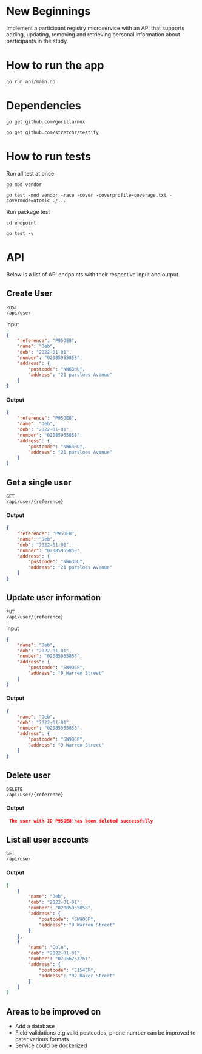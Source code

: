 # New Beginnings

Implement a participant registry microservice with an API that supports adding, updating, removing and retrieving personal information about participants in the study.

# How to run the app

`go run api/main.go `

# Dependencies

`go get github.com/gorilla/mux`

`go get github.com/stretchr/testify`

# How to run tests

Run all test at once

`go mod vendor `

`go test -mod vendor -race -cover -coverprofile=coverage.txt -covermode=atomic ./...`

Run package test

`cd endpoint`

`go test -v`

# API

Below is a list of API endpoints with their respective input and output.

## Create User

```
POST
/api/user
```

input

```json
{
	"reference": "P95OE8",
	"name": "Deb",
	"dob": "2022-01-01",
	"number": "02085955858",
	"address": {
		"postcode": "NW63NU",
		"address": "21 parsloes Avenue"
	}
}
```

#### Output

```json
{
	"reference": "P95OE8",
	"name": "Deb",
	"dob": "2022-01-01",
	"number": "02085955858",
	"address": {
		"postcode": "NW63NU",
		"address": "21 parsloes Avenue"
	}
}
```

## Get a single user

```
GET
/api/user/{reference}
```

#### Output

```json
{
	"reference": "P95OE8",
	"name": "Deb",
	"dob": "2022-01-01",
	"number": "02085955858",
	"address": {
		"postcode": "NW63NU",
		"address": "21 parsloes Avenue"
	}
}
```

## Update user information

```
PUT
/api/user/{reference}
```

input

```json
{
	"name": "Deb",
	"dob": "2022-01-01",
	"number": "02085955858",
	"address": {
		"postcode": "SW9Q6P",
		"address": "9 Warren Street"
	}
}
```

#### Output

```json
{
	"name": "Deb",
	"dob": "2022-01-01",
	"number": "02085955858",
	"address": {
		"postcode": "SW9Q6P",
		"address": "9 Warren Street"
	}
}
```

## Delete user

```
DELETE
/api/user/{reference}
```

#### Output

```json
 The user with ID P95OE8 has been deleted successfully
```

## List all user accounts

```
GET
/api/user
```

#### Output

```json
[
	{
		"name": "Deb",
		"dob": "2022-01-01",
		"number": "02085955858",
		"address": {
			"postcode": "SW9Q6P",
			"address": "9 Warren Street"
		}
	},
	{
		"name": "Cole",
		"dob": "2022-01-01",
		"number": "07956233761",
		"address": {
			"postcode": "E154ER",
			"address": "92 Baker Street"
		}
	}
]
```

## Areas to be improved on

- Add a database
- Field validations e.g valid postcodes, phone number can be improved to cater various formats
- Service could be dockerized
